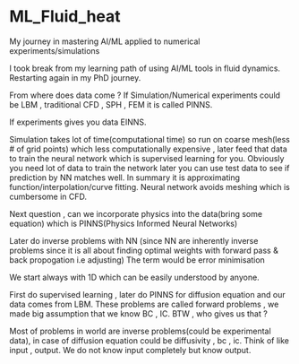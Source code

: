 # ML_Fluid_heat
My journey in mastering AI/ML applied to numerical experiments/simulations

I took break from my learning path of using AI/ML tools in fluid dynamics.
Restarting again in my PhD journey.

From where does data come ?
If Simulation/Numerical experiments could be LBM , traditional CFD , SPH , FEM  it is called PINNS.

If experiments gives you data EINNS.

Simulation takes lot of time(computational time) so run on coarse mesh(less # of grid points) which less computationally expensive , later feed that data to train the neural network which is supervised learning for you.
Obviously you need lot of data to train the network later you can use test data to see if prediction by NN matches well.
In summary it is approximating function/interpolation/curve fitting.
Neural network avoids meshing which is cumbersome in CFD.

Next question , can we incorporate physics into the data(bring some equation) which is PINNS(Physics Informed Neural Networks)

Later do inverse problems with NN (since NN are inherently inverse problems since it is all about finding optimal weights with forward pass & back propogation i.e adjusting)
The term would be error minimisation

We start always with 1D which can be easily understood by anyone.

First do supervised learning , later do PINNS for diffusion equation and our data comes from LBM.
These problems are called forward problems , we made big assumption that we know BC , IC. BTW , who gives us that ?

Most of problems in world are inverse problems(could be experimental data), in case of diffusion equation could be diffusivity , bc , ic.
Think of like input , output. We do not know input completely but know output.
